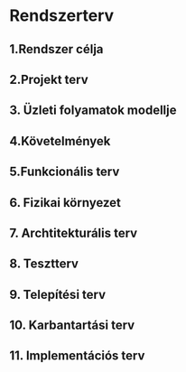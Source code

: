 # ﻿Rendszerterv

## 1.Rendszer célja

## 2.Projekt terv
	
## 3. Üzleti folyamatok modellje


## 4.Követelmények

## 5.Funkcionális terv

## 6. Fizikai környezet

## 7. Archtitekturális terv

## 8. Tesztterv

## 9. Telepítési terv

## 10. Karbantartási terv

## 11. Implementációs terv
